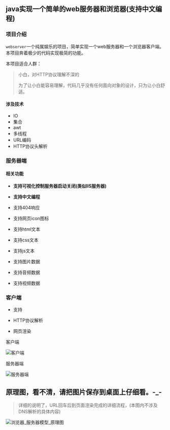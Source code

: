## java实现一个简单的web服务器和浏览器(支持中文编程)





### 项目介绍

`webserver`一个纯属娱乐的项目，简单实现一个web服务器和一个浏览器客户端。本项目奔着极少的代码实现极简的功能。



本项目适合人群：

> 小白，对HTTP协议理解不深的
>
> 为了让小白能容易理解，代码几乎没有任何面向对象的设计，只为让小白舒适。


#### 涉及技术
 - IO
 - 集合
 - awt
 - 多线程
 - URL编码
 - HTTP协议头解析

### 服务器端

#### 相关功能
 - **支持可视化控制服务器启动关闭(类似IIS服务器)**

 - **支持中文编程**

 - 支持404响应

 - 支持网页icon图标

 - 支持html文本

 - 支持css文本

 - 支持js文本

 - 支持图片数据

 - 支持音频数据

 - 支持视频数据


### 客户端

 - 支持

 - HTTP协议解析

 - 网页渲染

客户端

![客户端](https://gitee.com/dahuoyzs/res/raw/master/img/browser.jpg)







服务器端

![服务器端](https://gitee.com/dahuoyzs/res/raw/master/img/server.jpg)



## 原理图，看不清，请把图片保存到桌面上仔细看。-_-

> 详细的说明了，URL回车后到页面渲染完成的详细流程，(本图内不涉及DNS解析的具体内容)

![浏览器_服务器模型_原理图](https://gitee.com/dahuoyzs/res/raw/master/img/浏览器_服务器模型_原理图.jpg)

